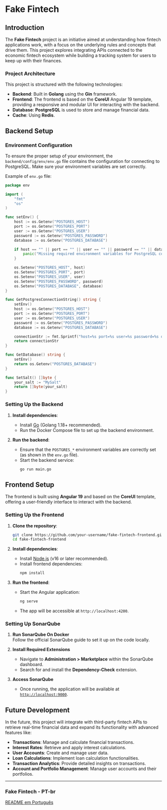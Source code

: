 # Fake Fintech

## Introduction

The **Fake Fintech** project is an initiative aimed at understanding how fintech applications work, with a focus on the underlying rules and concepts that drive them. This project explores integrating APIs connected to the economic fintech ecosystem while building a tracking system for users to keep up with their finances.

### Project Architecture

This project is structured with the following technologies:

- **Backend**: Built in **Golang** using the **Gin** framework.
- **Frontend**: The frontend is based on the **CoreUI** Angular 19 template, providing a responsive and modular UI for interacting with the backend.
- **Database**: **PostgreSQL** is used to store and manage financial data.
- **Cache**: Using **Redis**.

## Backend Setup

### Environment Configuration

To ensure the proper setup of your environment, the `backend/config/env/env.go` file contains the configuration for connecting to PostgreSQL. Make sure your environment variables are set correctly.

Example of `env.go` file:

```go
package env

import (
	"fmt"
	"os"
)

func setEnv() {
	host := os.Getenv("POSTGRES_HOST")
	port := os.Getenv("POSTGRES_PORT")
	user := os.Getenv("POSTGRES_USER")
	password := os.Getenv("POSTGRES_PASSWORD")
	database := os.Getenv("POSTGRES_DATABASE")

	if host == "" || port == "" || user == "" || password == "" || database == "" {
		panic("Missing required environment variables for PostgreSQL connection")
	}

	os.Setenv("POSTGRES_HOST", host)
	os.Setenv("POSTGRES_PORT", port)
	os.Setenv("POSTGRES_USER", user)
	os.Setenv("POSTGRES_PASSWORD", password)
	os.Setenv("POSTGRES_DATABASE", database)
}

func GetPostgresConnectionString() string {
	setEnv()
	host := os.Getenv("POSTGRES_HOST")
	port := os.Getenv("POSTGRES_PORT")
	user := os.Getenv("POSTGRES_USER")
	password := os.Getenv("POSTGRES_PASSWORD")
	database := os.Getenv("POSTGRES_DATABASE")

	connectionStr := fmt.Sprintf("host=%s port=%s user=%s password=%s dbname=%s sslmode=disable", host, port, user, password, database)
	return connectionStr
}

func GetDatabase() string {
	setEnv()
	return os.Getenv("POSTGRES_DATABASE")
}

func SetSalt() []byte {
	your_salt := "MySalt"
	return []byte(your_salt)
}
```

### Setting Up the Backend

1. **Install dependencies**:
   - Install [Go](https://golang.org/dl/) (Golang 1.18+ recommended).
   - Run the Docker Compose file to set up the backend environment.

2. **Run the backend**:
   - Ensure that the `POSTGRES_*` environment variables are correctly set (as shown in the `env.go` file).
   - Start the backend service:
     ```bash
     go run main.go
     ```

## Frontend Setup

The frontend is built using **Angular 19** and based on the **CoreUI** template, offering a user-friendly interface to interact with the backend.

### Setting Up the Frontend

1. **Clone the repository**:
   ```bash
   git clone https://github.com/your-username/fake-fintech-frontend.git
   cd fake-fintech-frontend
   ```

2. **Install dependencies**:
   - Install [Node.js](https://nodejs.org/en/download/) (v16 or later recommended).
   - Install frontend dependencies:
     ```bash
     npm install
     ```

3. **Run the frontend**:
   - Start the Angular application:
     ```bash
     ng serve
     ```

   - The app will be accessible at `http://localhost:4200`.

### Setting Up SonarQube

1. **Run SonarQube On Docker**  
   Follow the official SonarQube guide to set it up on the code locally.

2. **Install Required Extensions**  
   - Navigate to **Administration > Marketplace** within the SonarQube dashboard.  
   - Search for and install the **Dependency-Check** extension.

3. **Access SonarQube**  
   - Once running, the application will be available at [`http://localhost:9000`](http://localhost:9000).

## Future Development

In the future, this project will integrate with third-party fintech APIs to retrieve real-time financial data and expand its functionality with advanced features like:

- **Transactions**: Manage and calculate financial transactions.
- **Interest Rates**: Retrieve and apply interest calculations.
- **User Accounts**: Create and manage user data.
- **Loan Calculations**: Implement loan calculation functionalities.
- **Transaction Analytics**: Provide detailed insights on transactions.
- **Account and Portfolio Management**: Manage user accounts and their portfolios.

---

### Fake Fintech - PT-br

[README em Português](./docs/pt-br/Readme.md)